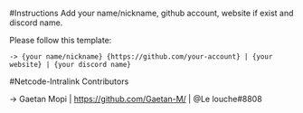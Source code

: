 #Instructions
Add your name/nickname, github account, website if exist and discord name.

Please follow this template:

	-> {your name/nickname} {https://github.com/your-account} | {your website} | {your discord name}



#Netcode-Intralink Contributors

-> Gaetan Mopi | https://github.com/Gaetan-M/ | @Le louche#8808
